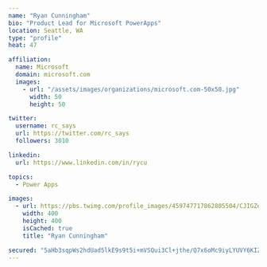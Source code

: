 ```yaml
---
name: "Ryan Cunningham"
bio: "Product Lead for Microsoft PowerApps"
location: Seattle, WA
type: "profile"
heat: 47

affiliation:
  name: Microsoft
  domain: microsoft.com
  images:
    - url: "/assets/images/organizations/microsoft.com-50x50.jpg"
      width: 50
      height: 50

twitter:
  username: rc_says
  url: https://twitter.com/rc_says
  followers: 3010

linkedin:
  url: https://www.linkedin.com/in/rycu

topics:
  - Power Apps

images:
  - url: https://pbs.twimg.com/profile_images/459747717862805504/CJIGZejd_400x400.png
    width: 400
    height: 400
    isCached: true
    title: "Ryan Cunningham"

secured: "5aHb3sqpWs2hdUad5lkE9s9t5i+mVSQui3Cl+jthe/Q7x6oMc9iyLYUVY6KIZiJXK5HAOWm5uJQksG4/Sq0lkP6EaHwKEkE+gYgKGkUa6iYV1A4T1m5c9UUjWNbZ0ZxHDzSz4JxFWLH4mLy38WRcnDOfYzpKN+CjwktslZAaABp+VSTt6AbFWvWbxzVNSKvYGCbLUX6tWb5wNWDW7p5cUid0KKNfNPrKN7pxTJP1pScE2ly/SsUJIX+jTCrqUEMoS9lYD0eHx5MsEX+NSTCeBL/4hD7NoQ6wFSLTURpZN0qGPh8NYc4VKf+pkAhQhG7a3q88o5rPfSEac0ApIkDqTN19z+MAAw61/GQq6HgzxNUz8MwtboMwKefu6mJVQuXFsRVq9bMqZZ1vxUh0OvsEKBR+51be/OeeFEC20o3cD2A=;WcJ/XGE+vmS2B1UqGqwskg=="
---
```


